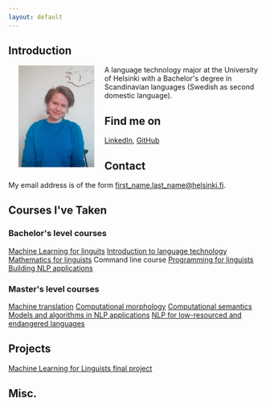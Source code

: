 ```yaml
---
layout: default
---
```


## Introduction

<img src="assets/images/cv_kuva.png" alt="Photo" hspace="20" width="30%" align="left"/> A language technology major at the University of Helsinki with a Bachelor's degree in Scandinavian languages (Swedish as second domestic language).

## Find me on

[LinkedIn](https://www.linkedin.com/in/varpu-vehom%C3%A4ki-575477200/), [GitHub](https://github.com/vaveva)

## Contact

My email address is of the form first_name.last_name@helsinki.fi. 

## Courses I've Taken

### Bachelor's level courses 

[Machine Learning for linguits](https://studies.helsinki.fi/courses/cu/hy-CU-117878782-2020-08-01)
[Introduction to language technology](https://studies.helsinki.fi/courses/cu/hy-CU-118591924-2020-08-01)
[Mathematics for linguists](https://studies.helsinki.fi/courses/cu/hy-CU-117878775-2020-08-01)
Command line course
[Programming for linguists](https://studies.helsinki.fi/courses/cu/hy-CU-117878680-2020-08-01)
[Building NLP applications](https://studies.helsinki.fi/courses/cu/hy-CU-117878830-2020-08-01)

### Master's level courses

[Machine translation](https://studies.helsinki.fi/courses/cu/hy-CU-134683610-2020-08-01)
[Computational morphology](https://studies.helsinki.fi/courses/cu/hy-CU-134683523-2020-08-01)
[Computational semantics](https://studies.helsinki.fi/courses/cu/hy-CU-134683564-2020-08-01)
[Models and algorithms in NLP applications](https://studies.helsinki.fi/courses/cu/hy-CU-134683567-2020-08-01)
[NLP for low-resourced and endangered languages](https://studies.helsinki.fi/courses/cur/hy-opt-cur-2021-bb4b56bd-6bae-4944-8a34-0f78229b4f10/NLP_for_low_resourced_and_endangered_languages)

## Projects

[Machine Learning for Linguists final project](https://github.com/vaveva/ML-final_project)

## Misc. 

